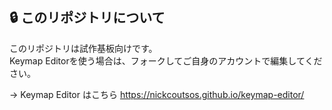 ## 🔒 このリポジトリについて

このリポジトリは試作基板向けです。  
Keymap Editorを使う場合は、フォークしてご自身のアカウントで編集してください。

→ Keymap Editor はこちら
https://nickcoutsos.github.io/keymap-editor/
